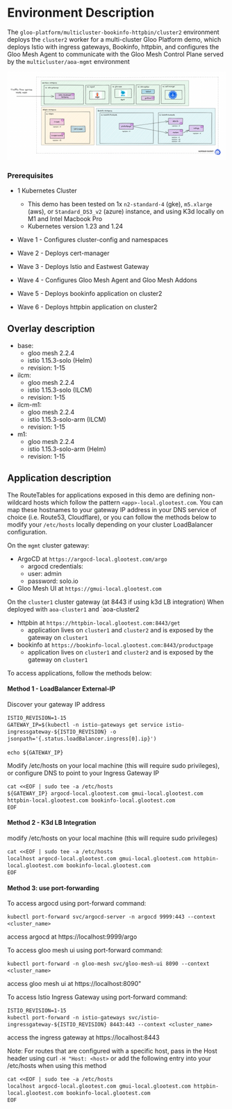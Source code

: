 # Environment Description
The `gloo-platform/multicluster-bookinfo-httpbin/cluster2` environment deploys the `cluster2` worker for a multi-cluster Gloo Platform demo, which deploys Istio with ingress gateways, Bookinfo, httpbin, and configures the Gloo Mesh Agent to communicate with the Gloo Mesh Control Plane served by the `multicluster/aoa-mgmt` environment

![High Level Architecture](.images/multicluster-aoa-cluster2-arch-1a.png)

### Prerequisites
- 1 Kubernetes Cluster
    - This demo has been tested on 1x `n2-standard-4` (gke), `m5.xlarge` (aws), or `Standard_DS3_v2` (azure) instance, and using K3d locally on M1 and Intel Macbook Pro
    - Kubernetes version 1.23 and 1.24

- Wave 1 - Configures cluster-config and namespaces
- Wave 2 - Deploys cert-manager
- Wave 3 - Deploys Istio and Eastwest Gateway
- Wave 4 - Configures Gloo Mesh Agent and Gloo Mesh Addons
- Wave 5 - Deploys bookinfo application on cluster2
- Wave 6 - Deploys httpbin application on cluster2

## Overlay description
- base:
    - gloo mesh 2.2.4
    - istio 1.15.3-solo (Helm)
    - revision: 1-15
- ilcm:
    - gloo mesh 2.2.4
    - istio 1.15.3-solo (ILCM)
    - revision: 1-15
- ilcm-m1:
    - gloo mesh 2.2.4
    - istio 1.15.3-solo-arm (ILCM)
    - revision: 1-15
- m1:
    - gloo mesh 2.2.4
    - istio 1.15.3-solo-arm (Helm)
    - revision: 1-15

## Application description

The RouteTables for applications exposed in this demo are defining non-wildcard hosts which follow the pattern `<app>-local.glootest.com`. You can map these hostnames to your gateway IP address in your DNS service of choice (i.e. Route53, Cloudflare), or you can follow the methods below to modify your `/etc/hosts` locally depending on your cluster LoadBalancer configuration.

On the `mgmt` cluster gateway:
- ArgoCD at `https://argocd-local.glootest.com/argo`
    - argocd credentials:
    - user: admin
    - password: solo.io
- Gloo Mesh UI at `https://gmui-local.glootest.com`

On the `cluster1` cluster gateway (at 8443 if using k3d LB integration) When deployed with `aoa-cluster1` and `aoa-cluster2
- httpbin at `https://httpbin-local.glootest.com:8443/get`
    - application lives on `cluster1` and `cluster2` and is exposed by the gateway on `cluster1`
- bookinfo at `https://bookinfo-local.glootest.com:8443/productpage`
    - application lives on `cluster1` and `cluster2` and is exposed by the gateway on `cluster1`

To access applications, follow the methods below:

#### Method 1 - LoadBalancer External-IP

Discover your gateway IP address
```
ISTIO_REVISION=1-15
GATEWAY_IP=$(kubectl -n istio-gateways get service istio-ingressgateway-${ISTIO_REVISION} -o jsonpath='{.status.loadBalancer.ingress[0].ip}')

echo ${GATEWAY_IP}
```

Modify /etc/hosts on your local machine (this will require sudo privileges), or configure DNS to point to your Ingress Gateway IP
```
cat <<EOF | sudo tee -a /etc/hosts
${GATEWAY_IP} argocd-local.glootest.com gmui-local.glootest.com httpbin-local.glootest.com bookinfo-local.glootest.com
EOF
```

#### Method 2 - K3d LB Integration
modify /etc/hosts on your local machine (this will require sudo privileges)
```
cat <<EOF | sudo tee -a /etc/hosts
localhost argocd-local.glootest.com gmui-local.glootest.com httpbin-local.glootest.com bookinfo-local.glootest.com
EOF
```

#### Method 3: use port-forwarding

To access argocd using port-forward command:
```
kubectl port-forward svc/argocd-server -n argocd 9999:443 --context <cluster_name>
```
access argocd at https://localhost:9999/argo



To access gloo mesh ui using port-forward command:
```
kubectl port-forward -n gloo-mesh svc/gloo-mesh-ui 8090 --context <cluster_name>
```
access gloo mesh ui at https://localhost:8090"



To access Istio Ingress Gateway using port-forward command:
```
ISTIO_REVISION=1-15
kubectl port-forward -n istio-gateways svc/istio-ingressgateway-${ISTIO_REVISION} 8443:443 --context <cluster_name>
```
access the ingress gateway at https://localhost:8443


Note: For routes that are configured with a specific host, pass in the Host header using curl `-H "Host: <host>` or add the following entry into your /etc/hosts when using this method
```
cat <<EOF | sudo tee -a /etc/hosts
localhost argocd-local.glootest.com gmui-local.glootest.com httpbin-local.glootest.com bookinfo-local.glootest.com
EOF
```